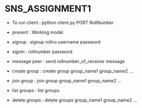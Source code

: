 # SNS_ASSIGNMENT1

* To run client : python client.py PORT RollNumber

* present : Working model
* signup : signup rollno username password
* signin : rollnumber password
* message peer : send rollnumber_of_receiver message
* create group : create group group_name1 group_name2 ...
* join group : join group group_name1 group_name2 ...
* list groups : list groups
* delete groups : delete groups group_name1 group_name2 ...
